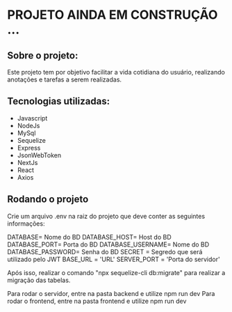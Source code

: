 # PROJETO AINDA EM CONSTRUÇÃO ...

## Sobre o projeto:

Este projeto tem por objetivo facilitar a vida cotidiana do usuário, realizando anotações e tarefas a serem realizadas.

## Tecnologias utilizadas:

<ul>
<li>Javascript</li>
<li>NodeJs</li>
<li>MySql</li>
<li>Sequelize</li>
<li>Express</li>
<li>JsonWebToken</li>
<li>NextJs</li>
<li>React</li>
<li>Axios</li>
</ul>

## Rodando o projeto

Crie um arquivo .env na raiz do projeto que deve conter as seguintes informações:

DATABASE= Nome do BD
DATABASE_HOST= Host do BD
DATABASE_PORT= Porta do BD
DATABASE_USERNAME= Nome do BD
DATABASE_PASSWORD= Senha do BD
SECRET = Segredo que será utilizado pelo JWT
BASE_URL = 'URL'
SERVER_PORT = 'Porta do servidor'

Após isso, realizar o comando "npx sequelize-cli db:migrate" para realizar a migração das tabelas.

Para rodar o servidor, entre na pasta backend e utilize npm run dev
Para rodar o frontend, entre na pasta frontend e utilize npm run dev
